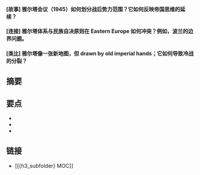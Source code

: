 #### [故事] 雅尔塔会议（1945）如何划分战后势力范围？它如何反映帝国思维的延续？


#### [连接] 雅尔塔体系与民族自决原则在 Eastern Europe 如何冲突？例如，波兰的边界问题。


#### [类比] 雅尔塔像一张新地图，但 drawn by old imperial hands；它如何导致冷战的分裂？


## 摘要


## 要点

- 
- 
- 

## 链接

- [[{h3_subfolder} MOC]]
